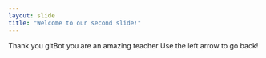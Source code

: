 ```yaml
---
layout: slide
title: "Welcome to our second slide!"
---
```

Thank you gitBot you are an amazing teacher
Use the left arrow to go back!
